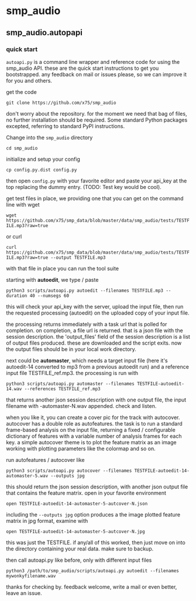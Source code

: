 # smp\_audio
## smp\_audio.autopapi
### quick start 

`autoapi.py` is a command line wrapper and reference code for using
the smp_audio API. these are the quick start instructions to get you
bootstrapped. any feedback on mail or issues please, so we can improve
it for you and others.

get the code

`git clone https://github.com/x75/smp_audio`

don't worry about the repository. for the moment we need that bag of
files, no further installation should be required. Some standard
Python packages excepted, referring to standard PyPI instructions.

Change into the `smp_audio` directory

`cd smp_audio`

initialize and setup your config

`cp config.py.dist config.py`

then open `config.py` with your favorite editor and paste your api_key
at the top replacing the dummy entry. (TODO: Test key would be cool).

get test files in place, we providing one that you can get on the command line with wget

`wget https://github.com/x75/smp_data/blob/master/data/smp_audio/tests/TESTFILE.mp3?raw=true`

or curl

`curl https://github.com/x75/smp_data/blob/master/data/smp_audio/tests/TESTFILE.mp3?raw=true --output TESTFILE.mp3`

with that file in place you can run the tool suite

starting with **autoedit**, we type / paste

`python3 scripts/autoapi.py autoedit --filenames TESTFILE.mp3 --duration 40 --numsegs 60`

this will check your api_key with the server, upload the input file,
then run the requested processing (autoedit) on the uploaded copy of
your input file.

the processing returns immediately with a task url that is polled
for completion. on completion, a file url is returned. that is a json
file with the session description. the 'output_files' field of the
session description is a list of output files produced. these are
downloaded and the script exits. now the output files should be in
your local work directory.

next could be **automaster**, which needs a target input file (here it's
autoedit-14 converted to mp3 from a previous autoedit run) and a
reference input file TESTFILE_ref.mp3. the processing is run with

`python3 scripts/autoapi.py automaster --filenames TESTFILE-autoedit-14.wav --references TESTFILE_ref.mp3`

that returns another json session description with one output file,
the input filename with -automaster-N.wav appended. check and listen.

when you like it, you can create a cover pic for the track with
autocover. autocover has a double role as autofeatures. the task is to
run a standard frame-based analysis on the input file, returning a
fixed / configurable dictionary of features with a variable number of
analysis frames for each key. a simple autocover theme is to plot the
feature matrix as an image working with plotting parameters like the
colormap and so on.

run autofeatures / autocover like

`python3 scripts/autoapi.py autocover --filenames TESTFILE-autoedit-14-automaster-5.wav --outputs jpg`

this should return the json session description, with another json
output file that contains the feature matrix. open in your favorite
environment

`open TESTFILE-autoedit-14-automaster-5-autcover-N.json`

including the `--outputs jpg` option produces a the image plotted
feature matrix in jpg format, examine with

`open TESTFILE-autoedit-14-automaster-5-autcover-N.jpg`

this was just the TESTFILE. if any/all of this worked, then just move
on into the directory containing your real data. make sure to backup.

then call autoapi.py like before, only with different input files

`python3 /path/to/smp_audio/scripts/autoapi.py autoedit --filenames mywonkyfilename.wav`

thanks for checking by. feedback welcome, write a mail or even better,
leave an issue.

